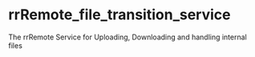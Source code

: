 # rrRemote_file_transition_service

The rrRemote Service for Uploading, Downloading and handling internal files